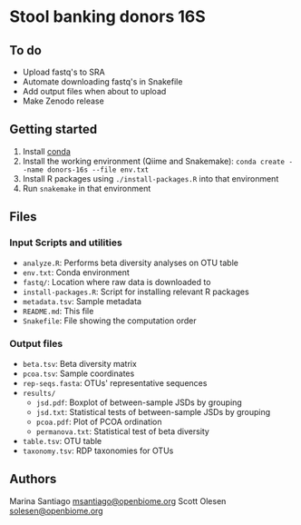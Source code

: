 # Stool banking donors 16S

## To do

- Upload fastq's to SRA
- Automate downloading fastq's in Snakefile
- Add output files when about to upload
- Make Zenodo release

## Getting started

1. Install [conda](https://docs.conda.io/)
2. Install the working environment (Qiime and Snakemake): `conda create --name donors-16s --file env.txt`
3. Install R packages using `./install-packages.R` into that environment
4. Run `snakemake` in that environment

## Files

### Input Scripts and utilities

- `analyze.R`: Performs beta diversity analyses on OTU table
- `env.txt`: Conda environment
- `fastq/`: Location where raw data is downloaded to
- `install-packages.R`: Script for installing relevant R packages
- `metadata.tsv`: Sample metadata
- `README.md`: This file
- `Snakefile`: File showing the computation order

### Output files

- `beta.tsv`: Beta diversity matrix
- `pcoa.tsv`: Sample coordinates
- `rep-seqs.fasta`: OTUs' representative sequences
- `results/`
    - `jsd.pdf`: Boxplot of between-sample JSDs by grouping
    - `jsd.txt`: Statistical tests of between-sample JSDs by grouping
    - `pcoa.pdf`: Plot of PCOA ordination
    - `permanova.txt`: Statistical test of beta diversity
- `table.tsv`: OTU table
- `taxonomy.tsv`: RDP taxonomies for OTUs

## Authors

Marina Santiago <msantiago@openbiome.org>
Scott Olesen <solesen@openbiome.org>
